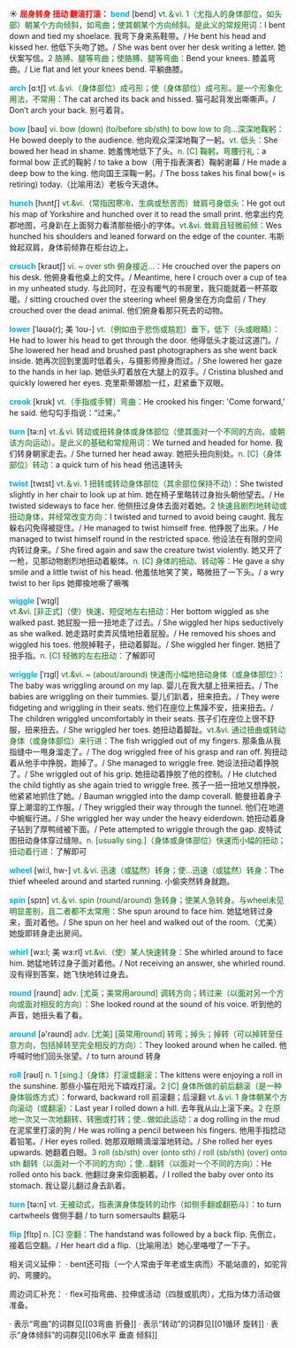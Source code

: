 ☀ <font color="red">**屈身转身 扭动 翻滚打滚：**</font>
<font color="sky blue">**bend**</font> [bend] 
<font color="rgb(227, 108, 9)">vt.＆vi. 1（尤指人的身体部位，如头部）朝某个方向倾斜，如弯曲；使其朝某个方向倾斜。是此义的常规用词：</font>I bent down and tied my shoelace. 我弯下身来系鞋带。/ He bent his head and kissed her. 他低下头吻了她。/ She was bent over her desk writing a letter. 她伏案写信。<font color="rgb(227, 108, 9)">2 胳膊、腿等弯曲；使胳膊、腿等弯曲：</font>Bend your knees. 膝盖弯曲。/ Lie flat and let your knees bend. 平躺曲膝。

<font color="sky blue">**arch**</font> [ɑːtʃ] 
<font color="rgb(227, 108, 9)">vt.＆vi.（身体部位）成弓形；使（身体部位）成弓形。是一个形象化用法，不常用：</font>The cat arched its back and hissed. 猫弓起背发出嘶嘶声。/ Don’t arch your back. 别弓着背。

<font color="sky blue">**bow**</font> [baʊ] 
<font color="rgb(227, 108, 9)">vi. bow (down) (to/before sb/sth) to bow low to 向…深深地鞠躬：</font>He bowed deeply to the audience. 他向观众深深地鞠了一躬。<font color="rgb(227, 108, 9)">vt. 低头：</font>She bowed her head in shame. 她羞愧地低下了头。<font color="rgb(227, 108, 9)">n. [C] 鞠躬，弯腰行礼：</font>a formal bow 正式的鞠躬 / to take a bow（用于指表演者）鞠躬谢幕 / He made a deep bow to the king. 他向国王深鞠一躬。/ The boss takes his final bow(= is retiring) today.（比喻用法）老板今天退休。
                      
<font color="sky blue">**hunch**</font> [hʌntʃ]
<font color="rgb(227, 108, 9)">vt.&vi.（常指因寒冷、生病或愁苦而）耸肩弓身低头：</font>He got out his map of Yorkshire and hunched over it to read the small print. 他拿出约克郡地图，弓身趴在上面努力看清那些细小的字体。<font color="rgb(227, 108, 9)">vt.&vi. 耸肩且轻微前倾：</font>Wes hunched his shoulders and leaned forward on the edge of the counter. 韦斯耸起双肩，身体前倾靠在柜台边上。
           
<font color="sky blue">**crouch**</font> [kraʊtʃ]
<font color="rgb(227, 108, 9)">vi. ~ over sth 俯身接近…：</font>He crouched over the papers on his desk. 他俯身看他桌上的文件。/ Meantime, here I crouch over a cup of tea in my unheated study. 与此同时，在没有暖气的书房里，我只能就着一杯茶取暖。/ sitting crouched over the steering wheel 俯身坐在方向盘前 / They crouched over the dead animal. 他们俯身看那只死去的动物。

<font color="sky blue">**lower**</font> [ˈləʊə(r); 美 ˈloʊ-]
<font color="rgb(227, 108, 9)">vt.（例如由于悲伤或尴尬）垂下，低下（头或眼睛）：</font>He had to lower his head to get through the door. 他得低头才能过这道门。/ She lowered her head and brushed past photographers as she went back inside. 她再次回到里面时低着头，与摄影师擦身而过。/ She lowered her gaze to the hands in her lap. 她低头盯着放在大腿上的双手。/ Cristina blushed and quickly lowered her eyes. 克里斯蒂娜脸一红，赶紧垂下双眼。
      
<font color="sky blue">**crook**</font> [krʊk]
<font color="rgb(227, 108, 9)">vt.（手指或手臂）弯曲：</font>He crooked his finger: 'Come forward,' he said. 他勾勾手指说：“过来。”

<font color="sky blue">**turn**</font> [tə:n] 
<font color="rgb(227, 108, 9)">vt.＆vi. 转动或扭转身体或身体部位（使其面对一个不同的方向，或朝该方向运动）。是此义的基础和常规用词：</font>We turned and headed for home. 我们转身朝家走去。/ She turned her head away. 她把头扭向别处。<font color="rgb(227, 108, 9)">n. [C]（身体部位）转动：</font>a quick turn of his head 他迅速转头

<font color="sky blue">**twist**</font> [twɪst] 
<font color="rgb(227, 108, 9)">vt.＆vi. 1 扭转或转动身体部位（其余部位保持不动）：</font>She twisted slightly in her chair to look up at him. 她在椅子里略转过身抬头朝他望去。/ He twisted sideways to face her. 他侧扭过身体去面对着她。<font color="rgb(227, 108, 9)">2 快速且剧烈地转动或扭动身体，并经常改变方向：</font>I twisted and turned to avoid being caught. 我左躲右闪免得被捉住。/ He managed to twist himself free. 他挣脱了出来。/ He managed to twist himself round in the restricted space. 他设法在有限的空间内转过身来。/ She fired again and saw the creature twist violently. 她又开了一枪，见那动物剧烈地扭动着躯体。<font color="rgb(227, 108, 9)">n. [C] 身体的扭动、转动等：</font>He gave a shy smile and a little twist of his head. 他羞怯地笑了笑，略微扭了一下头。/ a wry twist to her lips 她揶揄地噘了噘嘴

<font color="sky blue">**wiggle**</font> [ˈwɪgl]  
<font color="rgb(227, 108, 9)">vt.&vi. [非正式]（使）快速、短促地左右扭动：</font>Her bottom wiggled as she walked past. 她屁股一扭一扭地走了过去。/ She wiggled her hips seductively as she walked. 她走路时卖弄风情地扭着屁股。/ He removed his shoes and wiggled his toes. 他脱掉鞋子，扭动着脚趾。/ She wiggled her finger. 她扭了扭手指。<font color="rgb(227, 108, 9)">n. [C] 轻微的左右扭动：</font>了解即可
           
<font color="sky blue">**wriggle**</font> [ˈrɪgl]
<font color="rgb(227, 108, 9)">vt.&vi. ~ (about/around) 快速而小幅地扭动身体（或身体部位）：</font>The baby was wriggling around on my lap. 婴儿在我大腿上扭来扭去。/ The babies are wriggling on their tummies. 婴儿们趴着，扭来扭去。/ They were fidgeting and wriggling in their seats. 他们在座位上焦躁不安，扭来扭去。/ The children wriggled uncomfortably in their seats. 孩子们在座位上很不舒服，扭来扭去。/ She wriggled her toes. 她扭动着脚趾。<font color="rgb(227, 108, 9)">vt.&vi. 通过扭曲或转动身体（或身体部位）来行进：</font>The fish wriggled out of my fingers. 那条鱼从我指缝中一甩身溜走了。/ The dog wriggled free of his grasp and ran off. 狗扭动着从他手中挣脱，跑掉了。/ She managed to wriggle free. 她设法扭动着挣脱了。/ She wriggled out of his grip. 她扭动着挣脱了他的控制。/ He clutched the child tightly as she again tried to wriggle free. 孩子一扭一扭地又想挣脱，他紧紧地抓住了她。/ Bauman wriggled into the damp coverall. 鲍曼扭着身子穿上潮湿的工作服。/ They wriggled their way through the tunnel. 他们在地道中蜿蜒行进。/ She wriggled her way under the heavy eiderdown. 她扭动着身子钻到了厚鸭绒被下面。/ Pete attempted to wriggle through the gap. 皮特试图扭动身体穿过缝隙。<font color="rgb(227, 108, 9)">n. [usually sing.]（身体或身体部位）快速而小幅的扭动；扭动着行进：</font>了解即可

<font color="sky blue">**wheel**</font> [wi:l, hw-] 
<font color="rgb(227, 108, 9)">vt.＆vi. 迅速（或猛然）转身；使…迅速（或猛然）转身：</font>The thief wheeled around and started running. 小偷突然转身就跑。

<font color="sky blue">**spin**</font> [spɪn] 
<font color="rgb(227, 108, 9)">vt.＆vi. spin (round/around) 急转身；使某人急转身。与wheel未见明显差别，且二者都不太常用：</font>She spun around to face him. 她猛地转过身来，面对着他。/ She spun on her heel and walked out of the room.（尤美）她旋即转身走出房间。
           
<font color="sky blue">**whirl**</font> [wɜ:l; 美 wɜ:rl]
<font color="rgb(227, 108, 9)">vt.&vi.（使）某人快速转身：</font>She whirled around to face him. 她猛地转过身子面对着他。/ Not receiving an answer, she whirled round. 没有得到答案，她飞快地转过身去。

<font color="sky blue">**round**</font> [raʊnd] 
<font color="rgb(227, 108, 9)">adv. [尤英；美常用around] 调转方向；转过来（以面对另一个方向或面对相反的方向）：</font>She looked round at the sound of his voice. 听到他的声音，她扭头看了看。

<font color="sky blue">**around**</font> [ə'raʊnd] 
<font color="rgb(227, 108, 9)">adv. [尤美] [英常用round] 转弯；掉头；掉转（可以掉转至任意方向，包括掉转至完全相反的方向）：</font>They looked around when he called. 他呼喊时他们回头张望。/ to turn around 转身

<font color="sky blue">**roll**</font> [rəʊl] 
<font color="rgb(227, 108, 9)">n. 1 [sing.]（身体）打滚或翻滚：</font>The kittens were enjoying a roll in the sunshine. 那些小猫在阳光下嬉戏打滚。<font color="rgb(227, 108, 9)">2 [C] 身体所做的前后翻滚（是一种身体锻炼方式）：</font>forward, backward roll 前滚翻；后滚翻 <font color="rgb(227, 108, 9)">vt.＆vi. 1 身体朝某个方向滚动（或翻滚）：</font>Last year I rolled down a hill. 去年我从山上滚下来。<font color="rgb(227, 108, 9)">2 在原地一次又一次地翻转、转圈或打转；使…做如此运动：</font>a dog rolling in the mud 在泥浆里打滚的狗 / He was rolling a pencil between his fingers. 他用手指捻动着铅笔。/ Her eyes rolled. 她那双眼睛滴溜溜地转动。/ She rolled her eyes upwards. 她翻着白眼。<font color="rgb(227, 108, 9)">3 roll (sb/sth) over (onto sth) / roll (sb/sth) (over) onto sth 翻转（以面对一个不同的方向）；使…翻转（以面对一个不同的方向）：</font>He rolled onto his back. 他翻过身来仰面躺着。/ I rolled the baby over onto its stomach. 我让婴儿翻过身去趴着。

<font color="sky blue">**turn**</font> [tə:n] 
<font color="rgb(227, 108, 9)">vt. 无被动式，指表演身体旋转的动作（如侧手翻或翻筋斗）：</font>to turn cartwheels 做侧手翻 / to turn somersaults 翻筋斗

<font color="sky blue">**flip**</font> [flɪp]
<font color="rgb(227, 108, 9)">n. [C] 空翻：</font>The handstand was followed by a back flip. 先倒立，接着后空翻。/ Her heart did a flip.（比喻用法）她心里咯噔了一下子。

相关词义延伸：
· bent还可指（一个人常由于年老或生病而）不能站直的，如驼背的、弯腰的。

周边词汇补充：
· flex可指弯曲、拉伸或活动（四肢或肌肉），尤指为体力活动做准备。

· 表示“弯曲”的词群见[[03弯曲 折叠]]
· 表示“转动”的词群见[[01循环 旋转]]
· 表示“身体倾斜”的词群见[[06水平 垂直 倾斜]]
